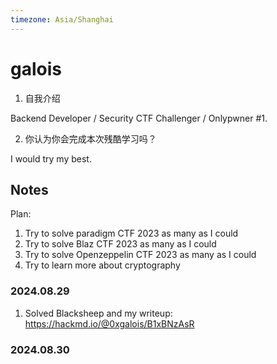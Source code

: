 ```yaml
---
timezone: Asia/Shanghai
---
```




# galois

1. 自我介绍

Backend Developer / Security CTF Challenger / Onlypwner #1. 

2. 你认为你会完成本次残酷学习吗？

I would try my best. 

## Notes


Plan:

1. Try to solve paradigm CTF 2023 as many as I could 
2. Try to solve Blaz CTF 2023 as many as I could 
3. Try to solve Openzeppelin CTF 2023 as many as I could 
4. Try to learn more about cryptography

### 2024.08.29

1. Solved Blacksheep and my writeup: https://hackmd.io/@0xgalois/B1xBNzAsR

### 2024.08.30




